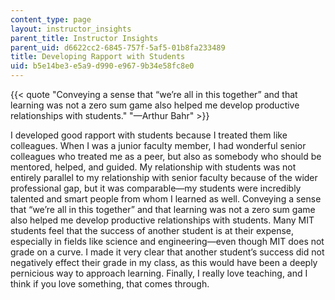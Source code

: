 ```yaml
---
content_type: page
layout: instructor_insights
parent_title: Instructor Insights
parent_uid: d6622cc2-6845-757f-5af5-01b8fa233489
title: Developing Rapport with Students
uid: b5e14be3-e5a9-d990-e967-9b34e58fc8e0
---
```


{{< quote "Conveying a sense that “we’re all in this together” and that learning was not a zero sum game also helped me develop productive relationships with students." "—Arthur Bahr" >}}

I developed good rapport with students because I treated them like colleagues. When I was a junior faculty member, I had wonderful senior colleagues who treated me as a peer, but also as somebody who should be mentored, helped, and guided. My relationship with students was not entirely parallel to my relationship with senior faculty because of the wider professional gap, but it was comparable—my students were incredibly talented and smart people from whom I learned as well. Conveying a sense that “we’re all in this together” and that learning was not a zero sum game also helped me develop productive relationships with students. Many MIT students feel that the success of another student is at their expense, especially in fields like science and engineering—even though MIT does not grade on a curve. I made it very clear that another student’s success did not negatively effect their grade in my class, as this would have been a deeply pernicious way to approach learning. Finally, I really love teaching, and I think if you love something, that comes through.
